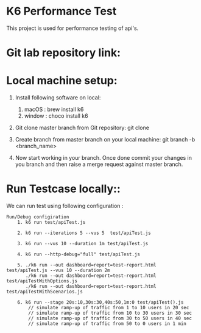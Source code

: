 # K6 Performance Test
This project is used for performance testing of api's.

# Git lab repository link:


# Local machine setup:

1) Install following software on local:
      1) macOS : brew install k6
      2) window : choco install k6


2) Git clone master branch from Git repository:
    git clone 


3) Create branch from master branch on your local machine:
    git branch -b <branch_name>


4) Now start working in your branch. Once done commit your changes in you branch and then raise a merge request against master branch.


# Run Testcase locally::
   We can run test using following configuration :

    Run/Debug configiration
        1. k6 run test/apiTest.js

        2. k6 run --iterations 5 --vus 5  test/apiTest.js
        
        3. k6 run --vus 10 --duration 1m test/apiTest.js

        4. k6 run --http-debug="full" test/apiTest.js

        5. ./k6 run --out dashboard=report=test-report.html test/apiTest.js --vus 10 --duration 2m
           ./k6 run --out dashboard=report=test-report.html test/apiTestWithOptions.js
           ./k6 run --out dashboard=report=test-report.html test/apiTestWithScenarios.js
        
        6. k6 run --stage 20s:10,30s:30,40s:50,1m:0 test/apiTest().js
            // simulate ramp-up of traffic from 1 to 10 users in 20 sec
            // simulate ramp-up of traffic from 10 to 30 users in 30 sec
            // simulate ramp-up of traffic from 30 to 50 users in 40 sec
            // simulate ramp-up of traffic from 50 to 0 users in 1 min

